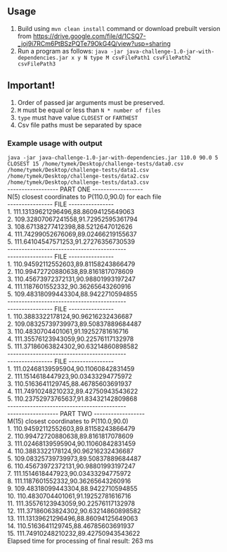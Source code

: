 ## Usage

1. Build using `mvn clean install` command or download prebuilt version from https://drive.google.com/file/d/1CSQ7-_joj9i7RCm6PtBSzPQTe79OkG4Q/view?usp=sharing
2. Run a program as follows:
 `java -jar java-challenge-1.0-jar-with-dependencies.jar x y N type M csvFilePath1 csvFilePath2 csvFilePath3 `

## Important!
1. Order of passed jar arguments must be preserved.
2. `M` must be equal or less than `N * number of files` 
3. `type` must have value `CLOSEST` or `FARTHEST`
4. Csv file paths must be separated by space


### Example usage with output
`java -jar java-challenge-1.0-jar-with-dependencies.jar 110.0 90.0 5 CLOSEST 15 /home/tymek/Desktop/challenge-tests/data0.csv /home/tymek/Desktop/challenge-tests/data1.csv /home/tymek/Desktop/challenge-tests/data2.csv /home/tymek/Desktop/challenge-tests/data3.csv`
<br /> ------------------ PART ONE ------------------
<br /> N(5) closest coordinates to P(110.0,90.0) for each file
<br /> ---------------- FILE ----------------
<br /> 1. 111.13139621296496,88.86094125649063
<br /> 2. 109.32807067241558,91.72952595361794
<br /> 3. 108.67138277412398,88.5212647012626
<br /> 4. 111.74299052676069,89.02466219155637
<br /> 5. 111.64104547571253,91.27276356730539
<br /> ------------------------------------------
<br /> ---------------- FILE ----------------
<br /> 1. 110.94592112552603,89.81158243866479
<br /> 2. 110.99472720880638,89.8161817078609
<br /> 3. 110.45673972372131,90.98801993197247
<br /> 4. 111.1187601552332,90.36265643260916
<br /> 5. 109.48318099443304,88.9422710594855
<br /> ------------------------------------------
<br /> ---------------- FILE ----------------
<br /> 1. 110.3883322178124,90.96216232436687
<br /> 2. 109.08325739739973,89.50837889684487
<br /> 3. 110.4830704401061,91.19252781616716
<br /> 4. 111.35576123943059,90.22576117132978
<br /> 5. 111.37186063824302,90.63214860898582
<br /> ------------------------------------------
<br /> ---------------- FILE ----------------
<br /> 1. 111.02468139595904,90.11060842831459
<br /> 2. 111.1514618447923,90.03433294775972
<br /> 3. 110.5163641129745,88.46785603691937
<br /> 4. 111.74910248210232,89.42750943543622
<br /> 5. 110.23752973765637,91.83432142809868
<br /> ------------------------------------------
<br /> ------------------ PART TWO ------------------
<br /> M(15) closest coordinates to P(110.0,90.0)
<br /> 1. 110.94592112552603,89.81158243866479
<br /> 2. 110.99472720880638,89.8161817078609
<br /> 3. 111.02468139595904,90.11060842831459
<br /> 4. 110.3883322178124,90.96216232436687
<br /> 5. 109.08325739739973,89.50837889684487
<br /> 6. 110.45673972372131,90.98801993197247
<br /> 7. 111.1514618447923,90.03433294775972
<br /> 8. 111.1187601552332,90.36265643260916
<br /> 9. 109.48318099443304,88.9422710594855
<br /> 10. 110.4830704401061,91.19252781616716
<br /> 11. 111.35576123943059,90.22576117132978
<br /> 12. 111.37186063824302,90.63214860898582
<br /> 13. 111.13139621296496,88.86094125649063
<br /> 14. 110.5163641129745,88.46785603691937
<br /> 15. 111.74910248210232,89.42750943543622
<br /> Elapsed time for processing of final result: 263 ms

